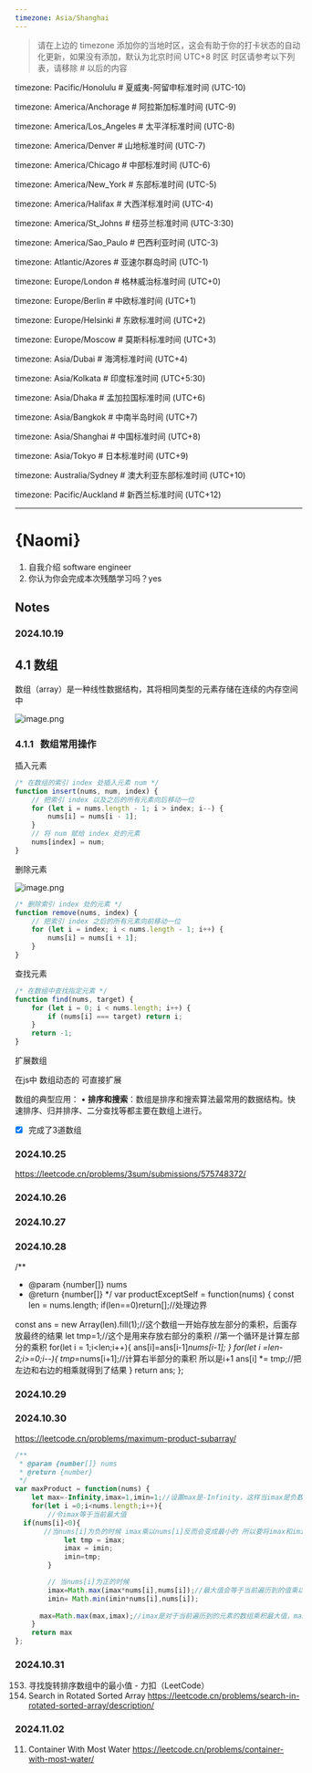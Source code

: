 ```yaml
---
timezone: Asia/Shanghai
---
```


> 请在上边的 timezone 添加你的当地时区，这会有助于你的打卡状态的自动化更新，如果没有添加，默认为北京时间 UTC+8 时区
> 时区请参考以下列表，请移除 # 以后的内容

timezone: Pacific/Honolulu # 夏威夷-阿留申标准时间 (UTC-10)

timezone: America/Anchorage # 阿拉斯加标准时间 (UTC-9)

timezone: America/Los_Angeles # 太平洋标准时间 (UTC-8)

timezone: America/Denver # 山地标准时间 (UTC-7)

timezone: America/Chicago # 中部标准时间 (UTC-6)

timezone: America/New_York # 东部标准时间 (UTC-5)

timezone: America/Halifax # 大西洋标准时间 (UTC-4)

timezone: America/St_Johns # 纽芬兰标准时间 (UTC-3:30)

timezone: America/Sao_Paulo # 巴西利亚时间 (UTC-3)

timezone: Atlantic/Azores # 亚速尔群岛时间 (UTC-1)

timezone: Europe/London # 格林威治标准时间 (UTC+0)

timezone: Europe/Berlin # 中欧标准时间 (UTC+1)

timezone: Europe/Helsinki # 东欧标准时间 (UTC+2)

timezone: Europe/Moscow # 莫斯科标准时间 (UTC+3)

timezone: Asia/Dubai # 海湾标准时间 (UTC+4)

timezone: Asia/Kolkata # 印度标准时间 (UTC+5:30)

timezone: Asia/Dhaka # 孟加拉国标准时间 (UTC+6)

timezone: Asia/Bangkok # 中南半岛时间 (UTC+7)

timezone: Asia/Shanghai # 中国标准时间 (UTC+8)

timezone: Asia/Tokyo # 日本标准时间 (UTC+9)

timezone: Australia/Sydney # 澳大利亚东部标准时间 (UTC+10)

timezone: Pacific/Auckland # 新西兰标准时间 (UTC+12)

---

# {Naomi}

1. 自我介绍 software engineer
2. 你认为你会完成本次残酷学习吗？yes

## Notes

<!-- Content_START -->

### 2024.10.19

## 4.1 数组

数组（array）是一种线性数据结构，其将相同类型的元素存储在连续的内存空间中

![image.png](https://prod-files-secure.s3.us-west-2.amazonaws.com/a6ca9822-e902-41f9-90d9-747f9ae75db0/3b88d720-d90f-4023-8afe-4db617395381/image.png)

### **4.1.1   数组常用操作**

插入元素

```jsx
/* 在数组的索引 index 处插入元素 num */
function insert(nums, num, index) {
    // 把索引 index 以及之后的所有元素向后移动一位
    for (let i = nums.length - 1; i > index; i--) {
        nums[i] = nums[i - 1];
    }
    // 将 num 赋给 index 处的元素
    nums[index] = num;
}
```

删除元素

![image.png](https://prod-files-secure.s3.us-west-2.amazonaws.com/a6ca9822-e902-41f9-90d9-747f9ae75db0/c1b0cc21-29e9-42c8-ad73-f352d15b0101/image.png)

```jsx
/* 删除索引 index 处的元素 */
function remove(nums, index) {
    // 把索引 index 之后的所有元素向前移动一位
    for (let i = index; i < nums.length - 1; i++) {
        nums[i] = nums[i + 1];
    }
}
```

查找元素

```jsx
/* 在数组中查找指定元素 */
function find(nums, target) {
    for (let i = 0; i < nums.length; i++) {
        if (nums[i] === target) return i;
    }
    return -1;
}
```

扩展数组

在js中 数组动态的 可直接扩展

数组的典型应用：
• **排序和搜索**：数组是排序和搜索算法最常用的数据结构。快速排序、归并排序、二分查找等都主要在数组上进行。

- [x]  完成了3道数组

### 2024.10.25
https://leetcode.cn/problems/3sum/submissions/575748372/
### 2024.10.26
### 2024.10.27

### 2024.10.28
/**
 * @param {number[]} nums
 * @return {number[]}
 */
var productExceptSelf = function(nums) {
    const len = nums.length;
    if(len==0)return[];//处理边界

const ans = new Array(len).fill(1);//这个数组一开始存放左部分的乘积，后面存放最终的结果
let tmp=1;//这个是用来存放右部分的乘积
 //第一个循环是计算左部分的乘积
 for(let i = 1;i<len;i++){
    ans[i]=ans[i-1]*nums[i-1];
 }
 for(let i =len-2;i>=0;i--){
    tmp*=nums[i+1];//计算右半部分的乘积 所以是i+1
    ans[i] *= tmp;//把左边和右边的相乘就得到了结果
 }
 return ans;
};
### 2024.10.29
### 2024.10.30
https://leetcode.cn/problems/maximum-product-subarray/
```js
/**
 * @param {number[]} nums
 * @return {number}
 */
var maxProduct = function(nums) {
    let max=-Infinity,imax=1,imin=1;//设置max是-Infinity，这样当imax是负数的时候也能存储在max中
    for(let i =0;i<nums.length;i++){
        //令imax等于当前最大值
  if(nums[i]<0){
       //当nums[i]为负的时候 imax乘以nums[i]反而会变成最小的 所以要将imax和imin交换 再计算最大值和最小值
            let tmp = imax;
            imax = imin;
            imin=tmp;
        }

        // 当nums[i]为正的时候
        imax=Math.max(imax*nums[i],nums[i]);//最大值会等于当前遍历到的值乘以imax
        imin= Math.min(imin*nums[i],nums[i]);
      
      max=Math.max(max,imax);//imax是对于当前遍历到的元素的数组乘积最大值，max存储的是已知的最大值，所以得有max这个变量
    }
    return max
};
```
### 2024.10.31
153. 寻找旋转排序数组中的最小值 - 力扣（LeetCode）
33. Search in Rotated Sorted Array
https://leetcode.cn/problems/search-in-rotated-sorted-array/description/

### 2024.11.02
11. Container With Most Water
https://leetcode.cn/problems/container-with-most-water/
<!-- Content_END -->
